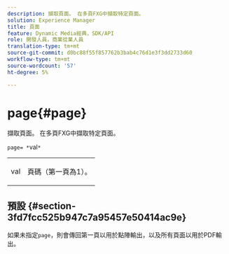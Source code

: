 ```yaml
---
description: 擷取頁面。 在多頁FXG中擷取特定頁面。
solution: Experience Manager
title: 頁面
feature: Dynamic Media經典，SDK/API
role: 開發人員，商業從業人員
translation-type: tm+mt
source-git-commit: d0bc88f55f857762b3bab4c76d1e3f3dd2733d60
workflow-type: tm+mt
source-wordcount: '57'
ht-degree: 5%

---
```



# page{#page}

擷取頁面。 在多頁FXG中擷取特定頁面。

`page= *`val`*`

<table id="simpletable_E92560F812B64A36A3D108CA7DEED5AC"> 
 <tr class="strow"> 
  <td class="stentry"> <p><span class="codeph"> <span class="varname"> val</span></span> </p> </td> 
  <td class="stentry"> <p>頁碼（第一頁為1）。 </p></td> 
 </tr> 
</table>

## 預設 {#section-3fd7fcc525b947c7a95457e50414ac9e}

如果未指定`page`，則會傳回第一頁以用於點陣輸出，以及所有頁面以用於PDF輸出。
